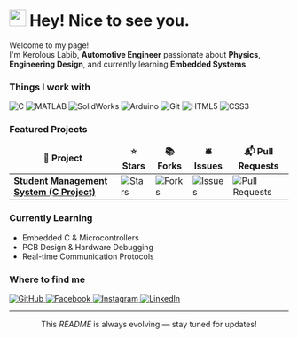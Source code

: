 <h1>
  <img src="https://emojis.slackmojis.com/emojis/images/1531849430/4246/blob-sunglasses.gif?1531849430" width="30"/>
  Hey! Nice to see you.
</h1>

<p>
  Welcome to my page! </br> I'm Kerolous Labib, 
  <b>Automotive Engineer</b> passionate about 
  <b>Physics</b>, <b>Engineering Design</b>, and currently learning 
  <b>Embedded Systems</b>.  
</p>

<h3>Things I work with</h3>
<p>
  <img alt="C" src="https://img.shields.io/badge/-C-00599C?style=flat-square&logo=c&logoColor=white" />
  <img alt="MATLAB" src="https://img.shields.io/badge/-MATLAB-orange?style=flat-square&logo=mathworks&logoColor=white" />
  <img alt="SolidWorks" src="https://img.shields.io/badge/-SolidWorks-CC0000?style=flat-square&logo=dassaultsystemes&logoColor=white" />
  <img alt="Arduino" src="https://img.shields.io/badge/-Arduino-00979D?style=flat-square&logo=arduino&logoColor=white" />
  <img alt="Git" src="https://img.shields.io/badge/-Git-F05032?style=flat-square&logo=git&logoColor=white" />
  <img alt="HTML5" src="https://img.shields.io/badge/-HTML5-E34F26?style=flat-square&logo=html5&logoColor=white" />
  <img alt="CSS3" src="https://img.shields.io/badge/-CSS3-1572B6?style=flat-square&logo=css3&logoColor=white" />
</p>

<h3>Featured Projects</h3>
<table>
  <thead align="center">
    <tr>
      <td><b>🚀 Project</b></td>
      <td><b>⭐ Stars</b></td>
      <td><b>📚 Forks</b></td>
      <td><b>🛎 Issues</b></td>
      <td><b>📬 Pull Requests</b></td>
    </tr>
  </thead>
  <tbody>
    <tr>
      <td><a href="https://github.com/Kerolous-Labib/Student-Mangament-System.git"><b>Student Management System (C Project)</b></a></td>
      <td><img alt="Stars" src="https://img.shields.io/github/stars/Kerolous-Labib/Student-Mangament-System?style=flat-square&labelColor=343b41"/></td>
      <td><img alt="Forks" src="https://img.shields.io/github/forks/Kerolous-Labib/Student-Mangament-System?style=flat-square&labelColor=343b41"/></td>
      <td><img alt="Issues" src="https://img.shields.io/github/issues/Kerolous-Labib/Student-Mangament-System?style=flat-square&labelColor=343b41"/></td>
      <td><img alt="Pull Requests" src="https://img.shields.io/github/issues-pr/Kerolous-Labib/Student-Mangament-System?style=flat-square&labelColor=343b41"/></td>
    </tr>
  </tbody>
</table>

<h3>Currently Learning</h3>
<ul>
  <li>Embedded C & Microcontrollers</li>
  <li>PCB Design & Hardware Debugging</li>
  <li>Real-time Communication Protocols</li>
</ul>

<h3>Where to find me</h3>
<p>
  <a href="https://github.com/Kerolous-Labib" target="_blank">
    <img alt="GitHub" src="https://img.shields.io/badge/GitHub-%2312100E.svg?&style=for-the-badge&logo=github&logoColor=white" />
  </a>
  <a href="https://facebook.com/kerolous.labib" target="_blank">
    <img alt="Facebook" src="https://img.shields.io/badge/Facebook-1877F2.svg?&style=for-the-badge&logo=facebook&logoColor=white" />
  </a>
  <a href="https://instagram.com/kerolous_labib/?hl=en" target="_blank">
    <img alt="Instagram" src="https://img.shields.io/badge/Instagram-E4405F.svg?&style=for-the-badge&logo=instagram&logoColor=white" />
  </a>
  <a href="https://linkedin.com/in/kerolous-labib-81b369268" target="_blank">
    <img alt="LinkedIn" src="https://img.shields.io/badge/LinkedIn-0A66C2.svg?&style=for-the-badge&logo=linkedin&logoColor=white" />
  </a>
</p>

<hr/>
<p align="center">
  This <i>README</i> is always evolving — stay tuned for updates!
</p>

